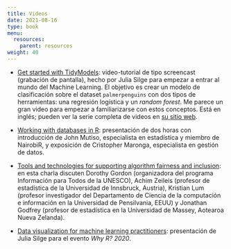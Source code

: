 ```yaml
---
title: Videos
date: 2021-08-16
type: book
menu:
  resources:
    parent: resources
weight: 40
---
```


-   [Get started with TidyModels](https://www.youtube.com/watch?v=z57i2GVcdww): video-tutorial de tipo screencast (grabación de pantalla), hecho por Julia Silge para empezar a entrar al mundo del Machine Learning. El objetivo es crear un modelo de clasificación sobre el dataset `palmerpenguins` con dos tipos de herramientas: una regresión logística y un <i>random forest</i>. Me parece un gran video para empezar a familiarizarse con estos conceptos. Está en inglés; pueden ver la serie completa de videos en [su sitio web](https://juliasilge.com/category/tidymodels/).

-   [Working with databases in R](https://www.youtube.com/watch?v=txMmjDQoQqE): presentación de dos horas con introducción de John Mutiso, especialista en estadística y miembro de NairobiR, y exposición de Cristopher Maronga, especialista en gestión de datos.

-   [Tools and technologies for supporting algorithm fairness and inclusion](https://www.youtube.com/watch?v=v-7teTmTy0c): en esta charla discuten Dorothy Gordon (organizadora del programa Información para Todos de la UNESCO), Achim Zeileis (profesor de estadística de la Universidad de Innsbruck, Austria), Kristian Lum (profesor investigador del Departamento de Ciencia de la computación e información en la Universidad de Pensilvania, EEUU) y Jonathan Godfrey (profesor de estadística en la Universidad de Massey, Aotearoa Nueva Zelanda).

-   [Data visualization for machine learning practitioners](https://www.youtube.com/watch?v=OH_lt8qlSJw): presentación de Julia Silge para el evento <i>Why R? 2020</i>.
